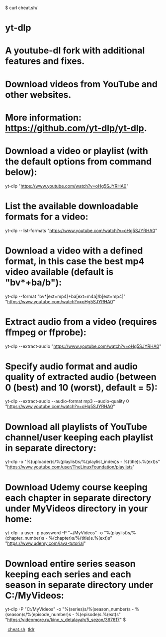 
$ curl cheat.sh/

# yt-dlp
# A youtube-dl fork with additional features and fixes.
# Download videos from YouTube and other websites.
# More information: <https://github.com/yt-dlp/yt-dlp>.

# Download a video or playlist (with the default options from command below):
yt-dlp "https://www.youtube.com/watch?v=oHg5SJYRHA0"

# List the available downloadable formats for a video:
yt-dlp --list-formats "https://www.youtube.com/watch?v=oHg5SJYRHA0"

# Download a video with a defined format, in this case the best mp4 video available (default is "bv\*+ba/b"):
yt-dlp --format "bv*[ext=mp4]+ba[ext=m4a]/b[ext=mp4]" "https://www.youtube.com/watch?v=oHg5SJYRHA0"

# Extract audio from a video (requires ffmpeg or ffprobe):
yt-dlp --extract-audio "https://www.youtube.com/watch?v=oHg5SJYRHA0"

# Specify audio format and audio quality of extracted audio (between 0 (best) and 10 (worst), default = 5):
yt-dlp --extract-audio --audio-format mp3 --audio-quality 0 "https://www.youtube.com/watch?v=oHg5SJYRHA0"

# Download all playlists of YouTube channel/user keeping each playlist in separate directory:
yt-dlp -o "%(uploader)s/%(playlist)s/%(playlist_index)s - %(title)s.%(ext)s" "https://www.youtube.com/user/TheLinuxFoundation/playlists"
# Download Udemy course keeping each chapter in separate directory under MyVideos directory in your home:
yt-dlp -u user -p password -P "~/MyVideos" -o "%(playlist)s/%(chapter_number)s - %(chapter)s/%(title)s.%(ext)s" "https://www.udemy.com/java-tutorial"
# Download entire series season keeping each series and each season in separate directory under C:/MyVideos:
yt-dlp -P "C:/MyVideos" -o "%(series)s/%(season_number)s - %(season)s/%(episode_number)s - %(episode)s.%(ext)s" "https://videomore.ru/kino_v_detalayah/5_sezon/367617"
$

  [cheat.sh](https://github.com/chubin/cheat.sh)  [tldr](https://github.com/tldr-pages/tldr)